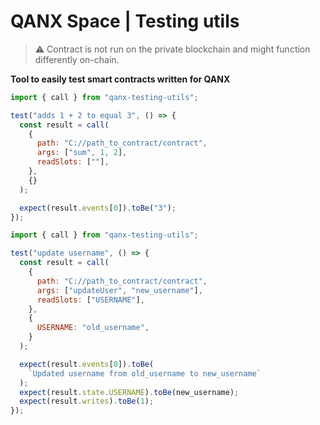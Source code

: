 # QANX Space | Testing utils

> ⚠ Contract is not run on the private blockchain and might function differently on-chain.

**Tool to easily test smart contracts written for QANX**

```js
import { call } from "qanx-testing-utils";

test("adds 1 + 2 to equal 3", () => {
  const result = call(
    {
      path: "C://path_to_contract/contract",
      args: ["sum", 1, 2],
      readSlots: [""],
    },
    {}
  );

  expect(result.events[0]).toBe("3");
});
```

```js
import { call } from "qanx-testing-utils";

test("update username", () => {
  const result = call(
    {
      path: "C://path_to_contract/contract",
      args: ["updateUser", "new_username"],
      readSlots: ["USERNAME"],
    },
    {
      USERNAME: "old_username",
    }
  );

  expect(result.events[0]).toBe(
    `Updated username from old_username to new_username`
  );
  expect(result.state.USERNAME).toBe(new_username);
  expect(result.writes).toBe(1);
});
```
